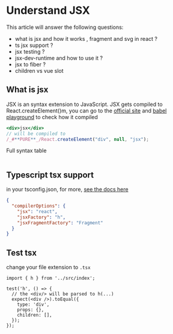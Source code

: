 # Understand JSX

This article will answer the following questions:

- what is jsx and how it works , fragment and svg in react ?
- ts jsx support ?
- jsx testing ?
- jsx-dev-runtime and how to use it ?
- jsx to fiber ?
- children vs vue slot

## What is jsx

JSX is an syntax extension to JavaScript. JSX gets compiled to React.createElement()m, you can go to the [official site](https://reactjs.org/docs/introducing-jsx.html) and [babel playground](https://babeljs.io/repl#?browsers=defaults%2C%20not%20ie%2011%2C%20not%20ie_mob%2011&build=&builtIns=false&corejs=3.6&spec=true&loose=false&code_lz=DwPmHoSA&debug=false&forceAllTransforms=false&modules=false&shippedProposals=false&circleciRepo=&evaluate=true&fileSize=false&timeTravel=false&sourceType=module&lineWrap=true&presets=env%2Creact%2Cstage-2%2Cstage-3&prettier=false&targets=&version=7.21.2&externalPlugins=&assumptions=%7B%7D) to check how it compiled

```jsx
<div>jsx</div>
// will be compiled to
/_#**PURE**_/React.createElement("div", null, "jsx");
```

Full syntax table

```

```

## Typescript tsx support

in your tsconfig.json, for more, [see the docs here](https://www.typescriptlang.org/tsconfig#jsx)

```json
{
  "compilerOptions": {
    "jsx": "react",
    "jsxFactory": "h",
    "jsxFragmentFactory": "Fragment"
  }
}
```

## Test tsx

change your file extension to `.tsx`

```tsx
import { h } from '../src/index';

test('h', () => {
  // the <div/> will be parsed to h(...)
  expect(<div />).toEqual({
    type: 'div',
    props: {},
    children: [],
  });
});
```
